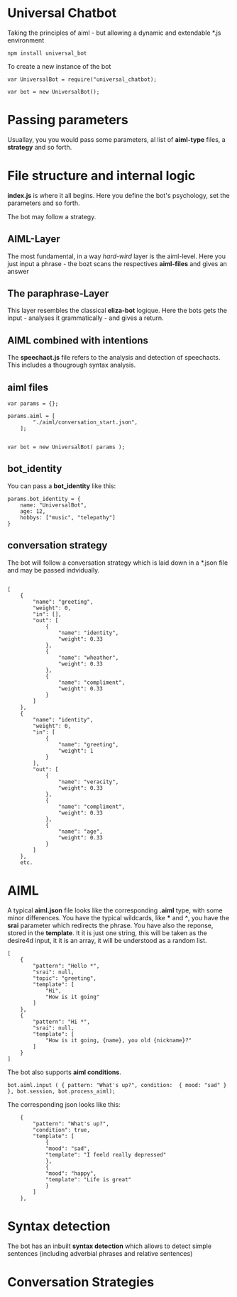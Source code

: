 # Universal Chatbot

Taking the principles of aiml - but allowing a dynamic and extendable *.js environment



```
npm install universal_bot
```


To create a new instance of the bot


```
var UniversalBot = require("universal_chatbot);

var bot = new UniversalBot();
```

# Passing parameters

Usuallay, you you would pass some parameters, al list of **aiml-type** files, a **strategy** and so forth.


# File structure and internal logic

**index.js** is where it all begins. Here you define the bot's psychology, set the parameters and so forth.

The bot may follow a strategy.

## AIML-Layer 

The most fundamental, in a way *hard-wird* layer is the aiml-level.
Here you just input a phrase - the bozt scans the respectives **aiml-files** and gives an answer

## The paraphrase-Layer

This layer resembles the classical **eliza-bot** logique.
Here the bots gets the input - analyses it grammatically - and gives a return.

## AIML combined with intentions






The **speechact.js** file refers to the analysis and detection of speechacts. This includes a thougrough syntax analysis.







## aiml files

```
var params = {};

params.aiml = [
        "./aiml/conversation_start.json",
    ];


var bot = new UniversalBot( params );
```

## bot_identity

You can pass a **bot_identity** like this:


```
params.bot_identity = {
    name: "UniversalBot",
    age: 12,   
    hobbys: ["music", "telepathy"]
}
```



## conversation strategy

The bot will follow a conversation strategy which is laid down in a *.json file and may be passed indvidually.


```

[
    {
        "name": "greeting",
        "weight": 0,
        "in": [],
        "out": [
            {
                "name": "identity",
                "weight": 0.33
            },
            {
                "name": "wheather",
                "weight": 0.33
            },
            {
                "name": "compliment",
                "weight": 0.33
            }
        ]
    },
    {
        "name": "identity",
        "weight": 0,
        "in": [
            {
                "name": "greeting",
                "weight": 1
            }
        ],
        "out": [
            {
                "name": "veracity",
                "weight": 0.33
            },
            {
                "name": "compliment",
                "weight": 0.33
            },
            {
                "name": "age",
                "weight": 0.33
            }
        ]
    },
    etc.

```






# AIML 

A typical **aiml.json** file looks like the corresponding **.aiml**  type, with some minor differences.
You have the typical wildcards, like **\*** and **^**, you have the **srai** parameter which redirects the phrase.
You have also the reponse, stored in the **template**. It it is just one string, this will be taken as the desire4d input, it it is an array, it will be understood as a random list.


```
[
    {
        "pattern": "Hello *",
        "srai": null,
        "topic": "greeting",
        "template": [
            "Hi",
            "How is it going"
        ]
    },
    {
        "pattern": "Hi *",
        "srai": null,
        "template": [
            "How is it going, {name}, you old {nickname}?"
        ]
    }
]
```

The bot also supports **aiml conditions**.  


```
bot.aiml.input ( { pattern: "What's up?", condition:  { mood: "sad" }  }, bot.session, bot.process_aiml);
```

The corresponding json looks like this:

```
    {
        "pattern": "What's up?",
        "condition": true,
        "template": [
            {
            "mood": "sad",
            "template": "I feeld really depressed"    
            },
            {
            "mood": "happy",
            "template": "Life is great"
            }
        ]
    },
```



# Syntax detection

The bot has an inbuilt **syntax detection** which allows to detect simple sentences (including adverbial phrases and relative sentences)




# Conversation Strategies